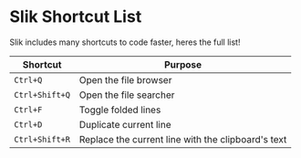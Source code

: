 # Slik Shortcut List
Slik includes many shortcuts to code faster, heres the full list!

| Shortcut | Purpose |
| -------- | ------- |
| `Ctrl+Q` | Open the file browser |
| `Ctrl+Shift+Q` | Open the file searcher |
| `Ctrl+F` | Toggle folded lines |
| `Ctrl+D` | Duplicate current line |
| `Ctrl+Shift+R` | Replace the current line with the clipboard's text |
